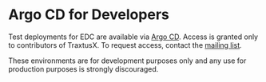 # Argo CD for Developers

Test deployments for EDC are available via [Argo CD](https://argo.int.demo.catena-x.net/).
Access is granted only to contributors of TraxtusX.
To request access, contact the [mailing list](https://accounts.eclipse.org/mailing-list/tractusx-dev).

These environments are for development purposes only and any use for production purposes is strongly discouraged.
